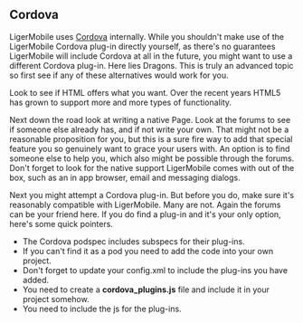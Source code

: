 ## Cordova

LigerMobile uses [Cordova](http://cordova.apache.org) internally. While you shouldn't make use of the LigerMobile Cordova plug-in directly yourself, as there's no guarantees LigerMobile will include Cordova at all in the future, you might want to use a different Cordova plug-in. Here lies Dragons. This is truly an advanced topic so first see if any of these alternatives would work for you.

Look to see if HTML offers what you want. Over the recent years HTML5 has grown to support more and more types of functionality. <audio> and <video> tags are an example of this. Hit those search engines and forums! This is the easiest way to solve your issues.

Next down the road look at writing a native Page. Look at the forums to see if someone else already has, and if not write your own. That might not be a reasonable proposition for you, but this is a sure fire way to add that special feature you so genuinely want to grace your users with. An option is to find someone else to help you, which also might be possible through the forums. Don't forget to look for the native support LigerMobile comes with out of the box, such as an in app browser, email and messaging dialogs.

Next you might attempt a Cordova plug-in. But before you do, make sure it's reasonably compatible with LigerMobile. Many are not. Again the forums can be your friend here. If you do find a plug-in and it's your only option, here's some quick pointers.

* The Cordova podspec includes subspecs for their plug-ins.
* If you can't find it as a pod you need to add the code into your own project.
* Don't forget to update your config.xml to include the plug-ins you have added.
* You need to create a **cordova_plugins.js** file and include it in your project somehow.
* You need to include the js for the plug-ins.
